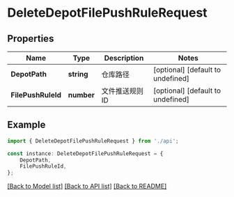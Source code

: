 # DeleteDepotFilePushRuleRequest


## Properties

Name | Type | Description | Notes
------------ | ------------- | ------------- | -------------
**DepotPath** | **string** | 仓库路径 | [optional] [default to undefined]
**FilePushRuleId** | **number** | 文件推送规则 ID | [optional] [default to undefined]

## Example

```typescript
import { DeleteDepotFilePushRuleRequest } from './api';

const instance: DeleteDepotFilePushRuleRequest = {
    DepotPath,
    FilePushRuleId,
};
```

[[Back to Model list]](../README.md#documentation-for-models) [[Back to API list]](../README.md#documentation-for-api-endpoints) [[Back to README]](../README.md)
